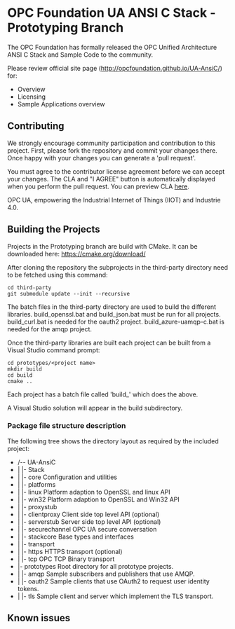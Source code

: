# OPC Foundation UA ANSI C Stack - Prototyping Branch

The OPC Foundation has formally released the OPC Unified Architecture ANSI C Stack and Sample Code to the community.

Please review official site page (http://opcfoundation.github.io/UA-AnsiC/) for:
 * Overview
 * Licensing
 * Sample Applications overview

## Contributing

We strongly encourage community participation and contribution to this project. First, please fork the repository and commit your changes there. Once happy with your changes you can generate a 'pull request'.

You must agree to the contributor license agreement before we can accept your changes. The CLA and "I AGREE" button is automatically displayed when you perform the pull request. You can preview CLA [here](https://opcfoundation.org/license/cla/ContributorLicenseAgreementv1.0.pdf).

OPC UA, empowering the Industrial Internet of Things (IIOT) and Industrie 4.0.
 
## Building the Projects
Projects in the Prototyping branch are build with CMake.
It can be downloaded here:
https://cmake.org/download/

After cloning the repository the subprojects in the third-party directory need to be fetched using this command:
```
cd third-party
git submodule update --init --recursive
```

The batch files in the third-party directory are used to build the different libraries.
build_openssl.bat and build_json.bat must be run for all projects.
build_curl.bat is needed for the oauth2 project.
build_azure-uamqp-c.bat is needed for the amqp project. 

Once the third-party libraries are built each project can be built from a Visual Studio command prompt:
```
cd prototypes/<project name>
mkdir build
cd build
cmake ..
```

Each project has a batch file called 'build_<project name>' which does the above.

A Visual Studio solution will appear in the build subdirectory.

### Package file structure description

The following tree shows the directory layout as required by the included project:

- /-- UA-AnsiC
- |  |- Stack                   
- |     |- core                      Configuration and utilities
- |     |- platforms
- |        |- linux                  Platform adaption to OpenSSL and linux API
- |        |- win32                  Platform adaption to OpenSSL and Win32 API
- |     |- proxystub
- |        |- clientproxy            Client side top level API (optional)
- |        |- serverstub             Server side top level API (optional)
- |     |- securechannel             OPC UA secure conversation
- |     |- stackcore                 Base types and interfaces
- |     |- transport
- |        |- https                  HTTPS transport (optional)
- |        |- tcp                    OPC TCP Binary transport
- |- prototypes   					 Root directory for all prototype projects.
- |  |- amqp						 Sample subscribers and publishers that use AMQP.
- |  |- oauth2						 Sample clients that use OAuth2 to request user identity tokens.
- |  |- tls						 	 Sample client and server which implement the TLS transport. 


## Known issues


